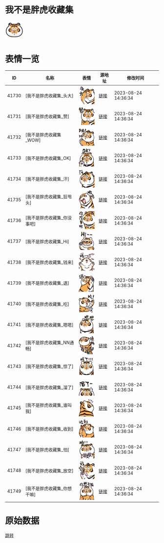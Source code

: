 # 我不是胖虎收藏集

<img src="./cover.png" height="60" alt="cover" />

# 表情一览

|ID|名称|表情|源地址|修改时间|
|----|----|----|----|----|
|41730|[我不是胖虎收藏集_头大]|<img src="./pic/041730_%5B我不是胖虎收藏集_头大%5D.png" height="60" alt="头大"/>|[链接](https://i0.hdslb.com/bfs/garb/item/12b33bed4419ac74276cd080d99b134d5c8394b0.png)|2023-08-24 14:36:34|
|41731|[我不是胖虎收藏集_赞]|<img src="./pic/041731_%5B我不是胖虎收藏集_赞%5D.png" height="60" alt="赞"/>|[链接](https://i0.hdslb.com/bfs/garb/item/2cdaef0129491c64f0a9cc171a104f6c9a950daa.png)|2023-08-24 14:36:34|
|41732|[我不是胖虎收藏集_WOW]|<img src="./pic/041732_%5B我不是胖虎收藏集_WOW%5D.png" height="60" alt="WOW"/>|[链接](https://i0.hdslb.com/bfs/garb/item/2df4d4b213df0086f2aab3e0d4f5f72abf8059e7.png)|2023-08-24 14:36:34|
|41733|[我不是胖虎收藏集_OK]|<img src="./pic/041733_%5B我不是胖虎收藏集_OK%5D.png" height="60" alt="OK"/>|[链接](https://i0.hdslb.com/bfs/garb/item/95ce50a1c7aa3d81a1fb209453e3aecbcb969317.png)|2023-08-24 14:36:34|
|41734|[我不是胖虎收藏集_汗]|<img src="./pic/041734_%5B我不是胖虎收藏集_汗%5D.png" height="60" alt="汗"/>|[链接](https://i0.hdslb.com/bfs/garb/item/9719a445185c44767c51128847ce3d82687364c0.png)|2023-08-24 14:36:34|
|41735|[我不是胖虎收藏集_狂甩头]|<img src="./pic/041735_%5B我不是胖虎收藏集_狂甩头%5D.png" height="60" alt="狂甩头"/>|[链接](https://i0.hdslb.com/bfs/garb/item/10e7bc6030725452a212847ffb77d4c078f8de44.png)|2023-08-24 14:36:34|
|41736|[我不是胖虎收藏集_你没事吧]|<img src="./pic/041736_%5B我不是胖虎收藏集_你没事吧%5D.png" height="60" alt="你没事吧"/>|[链接](https://i0.hdslb.com/bfs/garb/item/ff0dd5f62ed9385ae331a8cd0e97ec77eb67f3fa.png)|2023-08-24 14:36:34|
|41737|[我不是胖虎收藏集_Hi]|<img src="./pic/041737_%5B我不是胖虎收藏集_Hi%5D.png" height="60" alt="Hi"/>|[链接](https://i0.hdslb.com/bfs/garb/item/7217accb78d446b46aba6776b2a1f334398d6c1c.png)|2023-08-24 14:36:34|
|41738|[我不是胖虎收藏集_钱来]|<img src="./pic/041738_%5B我不是胖虎收藏集_钱来%5D.png" height="60" alt="钱来"/>|[链接](https://i0.hdslb.com/bfs/garb/item/1f0e4637ccfa7c54bb1326216dbba08e5890e22f.png)|2023-08-24 14:36:34|
|41739|[我不是胖虎收藏集_退]|<img src="./pic/041739_%5B我不是胖虎收藏集_退%5D.png" height="60" alt="退"/>|[链接](https://i0.hdslb.com/bfs/garb/item/c413e80068e62896a51258c5c789032361fa70de.png)|2023-08-24 14:36:34|
|41740|[我不是胖虎收藏集_吃]|<img src="./pic/041740_%5B我不是胖虎收藏集_吃%5D.png" height="60" alt="吃"/>|[链接](https://i0.hdslb.com/bfs/garb/item/4f7f11b54b9dc1fb15e9479e629317f3ba8b8575.png)|2023-08-24 14:36:34|
|41741|[我不是胖虎收藏集_嗯嗯]|<img src="./pic/041741_%5B我不是胖虎收藏集_嗯嗯%5D.png" height="60" alt="嗯嗯"/>|[链接](https://i0.hdslb.com/bfs/garb/item/b96810b4ad1d8736f297403d342783f2f9b27e63.png)|2023-08-24 14:36:34|
|41742|[我不是胖虎收藏集_NN通畅]|<img src="./pic/041742_%5B我不是胖虎收藏集_NN通畅%5D.png" height="60" alt="NN通畅"/>|[链接](https://i0.hdslb.com/bfs/garb/item/0f414e3af97e99178f647d9781fb97f5f50cdd4c.png)|2023-08-24 14:36:34|
|41743|[我不是胖虎收藏集_惊了]|<img src="./pic/041743_%5B我不是胖虎收藏集_惊了%5D.png" height="60" alt="惊了"/>|[链接](https://i0.hdslb.com/bfs/garb/item/3acf7858bd8c7a4efe7114b57be1c44516f1ac9e.png)|2023-08-24 14:36:34|
|41744|[我不是胖虎收藏集_溜了]|<img src="./pic/041744_%5B我不是胖虎收藏集_溜了%5D.png" height="60" alt="溜了"/>|[链接](https://i0.hdslb.com/bfs/garb/item/973535188f80cbd0b38aed4d5f6b310e635bf54a.png)|2023-08-24 14:36:34|
|41745|[我不是胖虎收藏集_谁叫我]|<img src="./pic/041745_%5B我不是胖虎收藏集_谁叫我%5D.png" height="60" alt="谁叫我"/>|[链接](https://i0.hdslb.com/bfs/garb/item/8e7dea5c09292951eb4f8e613bae3dcbd8b9fae1.png)|2023-08-24 14:36:34|
|41746|[我不是胖虎收藏集_收到]|<img src="./pic/041746_%5B我不是胖虎收藏集_收到%5D.png" height="60" alt="收到"/>|[链接](https://i0.hdslb.com/bfs/garb/item/6e69bdb30471ff8620695997194f5c3b5c2a7b3a.png)|2023-08-24 14:36:34|
|41747|[我不是胖虎收藏集_怕]|<img src="./pic/041747_%5B我不是胖虎收藏集_怕%5D.png" height="60" alt="怕"/>|[链接](https://i0.hdslb.com/bfs/garb/item/a2a3ba9f117d5ea52623c7e589445abe15fed573.png)|2023-08-24 14:36:34|
|41748|[我不是胖虎收藏集_放空]|<img src="./pic/041748_%5B我不是胖虎收藏集_放空%5D.png" height="60" alt="放空"/>|[链接](https://i0.hdslb.com/bfs/garb/item/22760519c3ecaa0e1137a5ccefcff00c0402c912.png)|2023-08-24 14:36:34|
|41749|[我不是胖虎收藏集_你想干嘛]|<img src="./pic/041749_%5B我不是胖虎收藏集_你想干嘛%5D.png" height="60" alt="你想干嘛"/>|[链接](https://i0.hdslb.com/bfs/garb/item/61c98b9d9190e3e1d65e59e8c4b08d7af4ecb10c.png)|2023-08-24 14:36:34|

# 原始数据

[跳转](./raw.json)

